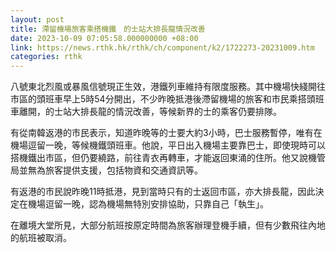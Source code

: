 ```yaml
---
layout: post
title: 滯留機場旅客乘搭機鐵　的士站大排長龍情況改善
date: 2023-10-09 07:05:58.000000000 +08:00
link: https://news.rthk.hk/rthk/ch/component/k2/1722273-20231009.htm
categories: rthk
---
```


八號東北烈風或暴風信號現正生效，港鐵列車維持有限度服務。其中機場快綫開往市區的頭班車早上5時54分開出，不少昨晚抵港後滯留機場的旅客和市民乘搭頭班車離開，的士站大排長龍的情況改善，等候新界的士的乘客仍要排隊。

有從南韓返港的市民表示，知道昨晚等的士要大約3小時，巴士服務暫停，唯有在機場逗留一晚，等候機鐵頭班車。他說，平日出入機場主要靠巴士，即使現時可以搭機鐵出市區，但仍要繞路，前往青衣再轉車，才能返回東涌的住所。他又說機管局並無為旅客提供支援，包括物資和交通資訊等。

有返港的市民說昨晚11時抵港，見到當時只有的士返回市區，亦大排長龍，因此決定在機場逗留一晚，認為機場無特別安排協助，只靠自己「執生」。

在離境大堂所見，大部分航班按原定時間為旅客辦理登機手續，但有少數飛往內地的航班被取消。
